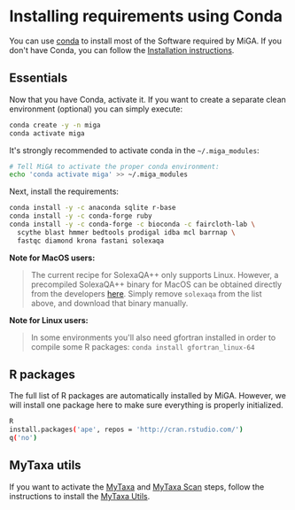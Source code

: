 # Installing requirements using Conda

You can use [conda](https://conda.io/) to install most of the Software required
by MiGA.
If you don't have Conda, you can follow the
[Installation instructions](https://conda.io/projects/conda/en/latest/user-guide/install/index.html).

## Essentials

Now that you have Conda, activate it. If you want to create a separate clean
environment (optional) you can simply execute:

```bash
conda create -y -n miga
conda activate miga
```

It's strongly recommended to activate conda in the `~/.miga_modules`:

```bash
# Tell MiGA to activate the proper conda environment:
echo 'conda activate miga' >> ~/.miga_modules
```

Next, install the requirements:

```bash
conda install -y -c anaconda sqlite r-base
conda install -y -c conda-forge ruby
conda install -y -c conda-forge -c bioconda -c faircloth-lab \
  scythe blast hmmer bedtools prodigal idba mcl barrnap \
  fastqc diamond krona fastani solexaqa
```

**Note for MacOS users:**
> The current recipe for SolexaQA++ only supports
> Linux.
> However, a precompiled SolexaQA++ binary for MacOS can be obtained directly
> from the developers
> [here](https://downloads.sourceforge.net/project/solexaqa/src/SolexaQA++_v3.1.7.1.zip).
> Simply remove `solexaqa` from the list above, and download that binary
> manually.

**Note for Linux users:**
> In some environments you'll also need gfortran installed in order to compile
> some R packages: `conda install gfortran_linux-64`

## R packages

The full list of R packages are automatically installed by MiGA. However, we
will install one package here to make sure everything is properly initialized.

```bash
R
install.packages('ape', repos = 'http://cran.rstudio.com/')
q('no')
```

## MyTaxa utils

If you want to activate the [MyTaxa](../part5/workflow.md#mytaxa) and
[MyTaxa Scan](../part5/workflow.md#mytaxa-scan) steps, follow the instructions
to install the [MyTaxa Utils](mytaxa.md).
